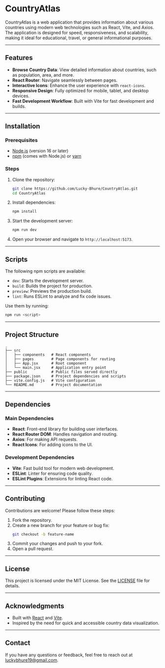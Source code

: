 # CountryAtlas

CountryAtlas is a web application that provides information about various countries using modern web technologies such as React, Vite, and Axios. The application is designed for speed, responsiveness, and scalability, making it ideal for educational, travel, or general informational purposes.

---

## Features

- **Browse Country Data**: View detailed information about countries, such as population, area, and more.
- **React Router**: Navigate seamlessly between pages.
- **Interactive Icons**: Enhance the user experience with `react-icons`.
- **Responsive Design**: Fully optimized for mobile, tablet, and desktop devices.
- **Fast Development Workflow**: Built with Vite for fast development and builds.

---

## Installation

### Prerequisites
- [Node.js](https://nodejs.org/) (version 16 or later)
- [npm](https://www.npmjs.com/) (comes with Node.js) or [yarn](https://yarnpkg.com/)

### Steps

1. Clone the repository:
   ```bash
   git clone https://github.com/Lucky-Bhure/CountryAtlas.git
   cd CountryAtlas
   ```

2. Install dependencies:
   ```bash
   npm install
   ```

3. Start the development server:
   ```bash
   npm run dev
   ```

4. Open your browser and navigate to `http://localhost:5173`.

---

## Scripts

The following npm scripts are available:

- `dev`: Starts the development server.
- `build`: Builds the project for production.
- `preview`: Previews the production build.
- `lint`: Runs ESLint to analyze and fix code issues.

Use them by running:
```bash
npm run <script>
```

---

## Project Structure

```plaintext
.
├── src
│   ├── components   # React components
│   ├── pages        # Page components for routing
│   ├── App.jsx      # Root component
│   └── main.jsx     # Application entry point
├── public           # Public files served directly
├── package.json     # Project dependencies and scripts
├── vite.config.js   # Vite configuration
└── README.md        # Project documentation
```

---

## Dependencies

### Main Dependencies
- **React**: Front-end library for building user interfaces.
- **React Router DOM**: Handles navigation and routing.
- **Axios**: For making API requests.
- **React Icons**: For adding icons to the UI.

### Development Dependencies
- **Vite**: Fast build tool for modern web development.
- **ESLint**: Linter for ensuring code quality.
- **ESLint Plugins**: Extensions for linting React code.

---

## Contributing

Contributions are welcome! Please follow these steps:

1. Fork the repository.
2. Create a new branch for your feature or bug fix:
   ```bash
   git checkout -b feature-name
   ```
3. Commit your changes and push to your fork.
4. Open a pull request.

---

## License

This project is licensed under the MIT License. See the [LICENSE](LICENSE) file for details.

---

## Acknowledgments

- Built with [React](https://reactjs.org/) and [Vite](https://vitejs.dev/).
- Inspired by the need for quick and accessible country data visualization.

---

## Contact

If you have any questions or feedback, feel free to reach out at [luckybhure19@gmail.com](luckybhure19@gmail.com).
